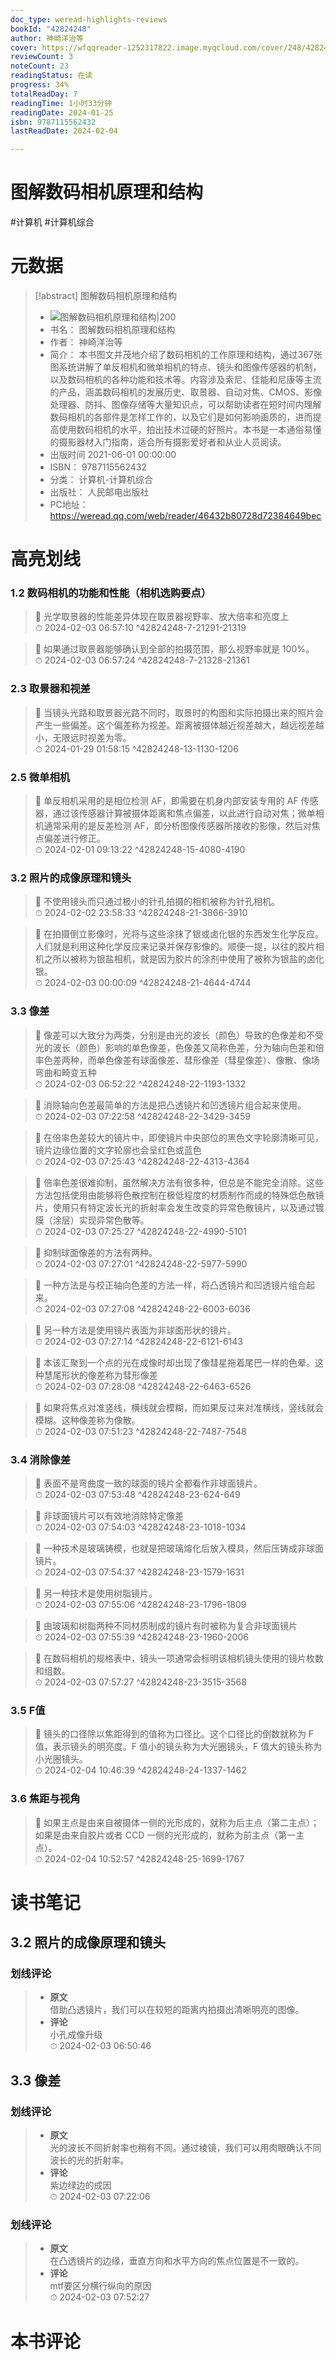```yaml
---
doc_type: weread-highlights-reviews
bookId: "42824248"
author: 神崎洋治等
cover: https://wfqqreader-1252317822.image.myqcloud.com/cover/248/42824248/t7_42824248.jpg
reviewCount: 3
noteCount: 23
readingStatus: 在读
progress: 34%
totalReadDay: 7
readingTime: 1小时33分钟
readingDate: 2024-01-25
isbn: 9787115562432
lastReadDate: 2024-02-04

---
```


# 图解数码相机原理和结构


#计算机 #计算机综合

# 元数据
> [!abstract] 图解数码相机原理和结构
> - ![ 图解数码相机原理和结构|200](https://wfqqreader-1252317822.image.myqcloud.com/cover/248/42824248/t7_42824248.jpg)
> - 书名： 图解数码相机原理和结构
> - 作者： 神崎洋治等
> - 简介： 本书图文并茂地介绍了数码相机的工作原理和结构，通过367张图系统讲解了单反相机和微单相机的特点、镜头和图像传感器的机制，以及数码相机的各种功能和技术等。内容涉及索尼、佳能和尼康等主流的产品，涵盖数码相机的发展历史、取景器、自动对焦、CMOS、影像处理器、防抖、图像存储等大量知识点，可以帮助读者在短时间内理解数码相机的各部件是怎样工作的，以及它们是如何影响画质的，进而提高使用数码相机的水平，拍出技术过硬的好照片。本书是一本通俗易懂的摄影器材入门指南，适合所有摄影爱好者和从业人员阅读。
> - 出版时间 2021-06-01 00:00:00
> - ISBN： 9787115562432
> - 分类： 计算机-计算机综合
> - 出版社： 人民邮电出版社
> - PC地址：https://weread.qq.com/web/reader/46432b80728d72384649bec

# 高亮划线


### 1.2 数码相机的功能和性能（相机选购要点）

> 📌 光学取景器的性能差异体现在取景器视野率、放大倍率和亮度上  
> ⏱ 2024-02-03 06:57:10 ^42824248-7-21291-21319

> 📌 如果通过取景器能够确认到全部的拍摄范围，那么视野率就是 100%。  
> ⏱ 2024-02-03 06:57:24 ^42824248-7-21328-21361

### 2.3 取景器和视差

> 📌 当镜头光路和取景器光路不同时，取景时的构图和实际拍摄出来的照片会产生一些偏差。这个偏差称为视差。距离被摄体越近视差越大，越远视差越小，无限远时视差为零。  
> ⏱ 2024-01-29 01:58:15 ^42824248-13-1130-1206

### 2.5 微单相机

> 📌 单反相机采用的是相位检测 AF，即需要在机身内部安装专用的 AF 传感器，通过该传感器计算被摄体距离和焦点偏差，以此进行自动对焦；微单相机通常采用的是反差检测 AF，即分析图像传感器所接收的影像，然后对焦点偏差进行修正。  
> ⏱ 2024-02-01 09:13:22 ^42824248-15-4080-4190

### 3.2 照片的成像原理和镜头

> 📌 不使用镜头而只通过极小的针孔拍摄的相机被称为针孔相机。  
> ⏱ 2024-02-02 23:58:33 ^42824248-21-3866-3910

> 📌 在拍摄倒立影像时，光将与这些涂抹了银或卤化银的东西发生化学反应。人们就是利用这种化学反应来记录并保存影像的。顺便一提，以往的胶片相机之所以被称为银盐相机，就是因为胶片的涂剂中使用了被称为银盐的卤化银。  
> ⏱ 2024-02-03 00:00:09 ^42824248-21-4644-4744

### 3.3 像差

> 📌 像差可以大致分为两类，分别是由光的波长（颜色）导致的色像差和不受光的波长（颜色）影响的单色像差，色像差又简称色差，分为轴向色差和倍率色差两种，而单色像差有球面像差、彗形像差（彗星像差）、像散、像场弯曲和畸变五种  
> ⏱ 2024-02-03 06:52:22 ^42824248-22-1193-1332

> 📌 消除轴向色差最简单的方法是把凸透镜片和凹透镜片组合起来使用。  
> ⏱ 2024-02-03 07:22:58 ^42824248-22-3429-3459

> 📌 在倍率色差较大的镜片中，即使镜片中央部位的黑色文字轮廓清晰可见，镜片边缘位置的文字轮廓也会呈红色或蓝色  
> ⏱ 2024-02-03 07:25:43 ^42824248-22-4313-4364

> 📌 倍率色差很难抑制，虽然解决方法有很多种，但总是不能完全消除。这些方法包括使用由能够将色散控制在极低程度的材质制作而成的特殊低色散镜片，使用只有特定波长光的折射率会发生改变的异常色散镜片，以及通过镀膜（涂层）实现异常色散等。  
> ⏱ 2024-02-03 07:25:27 ^42824248-22-4990-5101

> 📌 抑制球面像差的方法有两种。  
> ⏱ 2024-02-03 07:27:01 ^42824248-22-5977-5990

> 📌 一种方法是与校正轴向色差的方法一样，将凸透镜片和凹透镜片组合起来。  
> ⏱ 2024-02-03 07:27:08 ^42824248-22-6003-6036

> 📌 另一种方法是使用镜片表面为非球面形状的镜片。  
> ⏱ 2024-02-03 07:27:14 ^42824248-22-6121-6143

> 📌 本该汇聚到一个点的光在成像时却出现了像彗星拖着尾巴一样的色晕。这种慧尾形状的像差称为彗形像差  
> ⏱ 2024-02-03 07:28:08 ^42824248-22-6463-6526

> 📌 如果将焦点对准竖线，横线就会模糊，而如果反过来对准横线，竖线就会模糊。这种像差称为像散。  
> ⏱ 2024-02-03 07:51:23 ^42824248-22-7487-7548

### 3.4 消除像差

> 📌 表面不是弯曲度一致的球面的镜片全都看作非球面镜片。  
> ⏱ 2024-02-03 07:53:48 ^42824248-23-624-649

> 📌 非球面镜片可以有效地消除特定像差  
> ⏱ 2024-02-03 07:54:03 ^42824248-23-1018-1034

> 📌 一种技术是玻璃铸模，也就是把玻璃熔化后放入模具，然后压铸成非球面镜片。  
> ⏱ 2024-02-03 07:54:37 ^42824248-23-1579-1631

> 📌 另一种技术是使用树脂镜片。  
> ⏱ 2024-02-03 07:55:06 ^42824248-23-1796-1809

> 📌 由玻璃和树脂两种不同材质制成的镜片有时被称为复合非球面镜片  
> ⏱ 2024-02-03 07:55:39 ^42824248-23-1960-2006

> 📌 在数码相机的规格表中，镜头一项通常会标明该相机镜头使用的镜片枚数和组数。  
> ⏱ 2024-02-03 07:57:27 ^42824248-23-3515-3568

### 3.5 F值

> 📌 镜头的口径除以焦距得到的值称为口径比。这个口径比的倒数就称为 F 值，表示镜头的明亮度。F 值小的镜头称为大光圈镜头，F 值大的镜头称为小光圈镜头。  
> ⏱ 2024-02-04 10:46:39 ^42824248-24-1337-1462

### 3.6 焦距与视角

> 📌 如果主点是由来自被摄体一侧的光形成的，就称为后主点（第二主点）；如果是由来自胶片或者 CCD 一侧的光形成的，就称为前主点（第一主点）。  
> ⏱ 2024-02-04 10:52:57 ^42824248-25-1699-1767



# 读书笔记


## 3.2 照片的成像原理和镜头

### 划线评论
> - **原文**  
>  借助凸透镜片，我们可以在较短的距离内拍摄出清晰明亮的图像。
> - **评论**  
>   小孔成像升级  
> ⏱ 2024-02-03 06:50:46 
   
## 3.3 像差

### 划线评论
> - **原文**  
>  光的波长不同折射率也稍有不同。通过棱镜，我们可以用肉眼确认不同波长的光的折射率。
> - **评论**  
>   紫边绿边的成因  
> ⏱ 2024-02-03 07:22:06 

### 划线评论
> - **原文**  
>  在凸透镜片的边缘，垂直方向和水平方向的焦点位置是不一致的。
> - **评论**  
>   mtf要区分横行纵向的原因  
> ⏱ 2024-02-03 07:52:27 
   


# 本书评论


